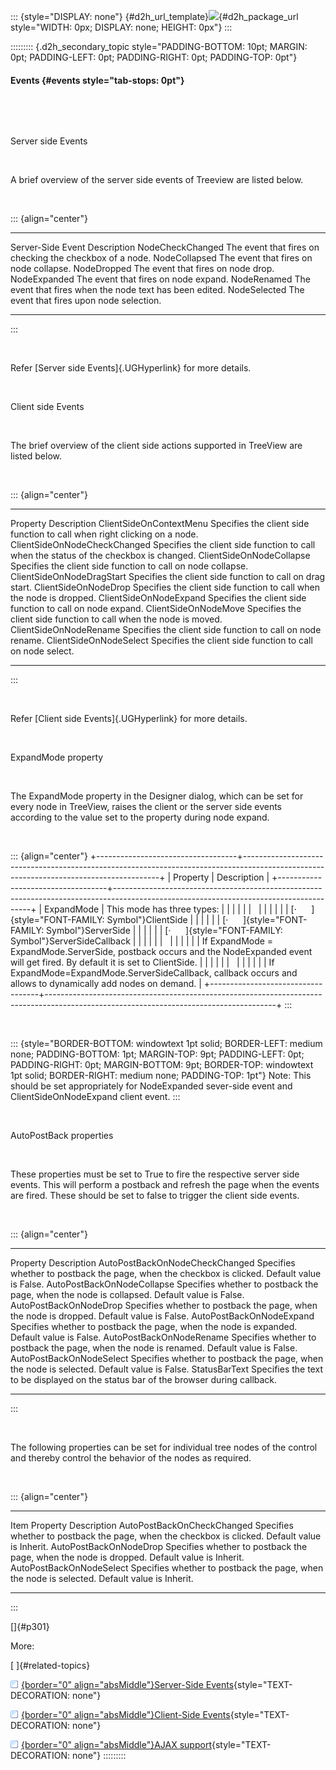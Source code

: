 ::: {style="DISPLAY: none"}
[](ms-xhelp:///?Id=d2h_url_template){#d2h_url_template}![](!package_url!){#d2h_package_url style="WIDTH: 0px; DISPLAY: none; HEIGHT: 0px"}
:::

::::::::: {.d2h_secondary_topic style="PADDING-BOTTOM: 10pt; MARGIN: 0pt; PADDING-LEFT: 0pt; PADDING-RIGHT: 0pt; PADDING-TOP: 0pt"}
#### Events {#events style="tab-stops: 0pt"}

 

 

Server side Events

 

A brief overview of the server side events of Treeview are listed below.

 

::: {align="center"}
  ------------------- ----------------------------------------------------------
  Server-Side Event   Description
  NodeCheckChanged    The event that fires on checking the checkbox of a node.
  NodeCollapsed       The event that fires on node collapse.
  NodeDropped         The event that fires on node drop.
  NodeExpanded        The event that fires on node expand.
  NodeRenamed         The event that fires when the node text has been edited.
  NodeSelected        The event that fires upon node selection.
  ------------------- ----------------------------------------------------------
:::

 

Refer [Server side Events]{.UGHyperlink} for more details.

 

Client side Events

 

The brief overview of the client side actions supported in TreeView are listed below.

 

::: {align="center"}
  ------------------------------ ----------------------------------------------------------------------------------------
  Property                       Description
  ClientSideOnContextMenu        Specifies the client side function to call when right clicking on a node.
  ClientSideOnNodeCheckChanged   Specifies the client side function to call when the status of the checkbox is changed.
  ClientSideOnNodeCollapse       Specifies the client side function to call on node collapse.
  ClientSideOnNodeDragStart      Specifies the client side function to call on drag start.
  ClientSideOnNodeDrop           Specifies the client side function to call when the node is dropped.
  ClientSideOnNodeExpand         Specifies the client side function to call on node expand.
  ClientSideOnNodeMove           Specifies the client side function to call when the node is moved.
  ClientSideOnNodeRename         Specifies the client side function to call on node rename.
  ClientSideOnNodeSelect         Specifies the client side function to call on node select.
  ------------------------------ ----------------------------------------------------------------------------------------
:::

 

Refer [Client side Events]{.UGHyperlink} for more details.

 

ExpandMode property

 

The ExpandMode property in the Designer dialog, which can be set for every node in TreeView, raises the client or the server side events according to the value set to the property during node expand.

 

::: {align="center"}
+-----------------------------------+---------------------------------------------------------------------------------------------------------------------------------------+
| Property                          | Description                                                                                                                           |
+-----------------------------------+---------------------------------------------------------------------------------------------------------------------------------------+
| ExpandMode                        | This mode has three types:                                                                                                            |
|                                   |                                                                                                                                       |
|                                   |                                                                                                                                       |
|                                   |                                                                                                                                       |
|                                   | [·      ]{style="FONT-FAMILY: Symbol"}ClientSide                                                                                      |
|                                   |                                                                                                                                       |
|                                   | [·      ]{style="FONT-FAMILY: Symbol"}ServerSide                                                                                      |
|                                   |                                                                                                                                       |
|                                   | [·      ]{style="FONT-FAMILY: Symbol"}ServerSideCallback                                                                              |
|                                   |                                                                                                                                       |
|                                   |                                                                                                                                       |
|                                   |                                                                                                                                       |
|                                   | If ExpandMode = ExpandMode.ServerSide, postback occurs and the NodeExpanded event will get fired. By default it is set to ClientSide. |
|                                   |                                                                                                                                       |
|                                   |                                                                                                                                       |
|                                   |                                                                                                                                       |
|                                   | If ExpandMode=ExpandMode.ServerSideCallback, callback occurs and allows to dynamically add nodes on demand.                           |
+-----------------------------------+---------------------------------------------------------------------------------------------------------------------------------------+
:::

 

::: {style="BORDER-BOTTOM: windowtext 1pt solid; BORDER-LEFT: medium none; PADDING-BOTTOM: 1pt; MARGIN-TOP: 9pt; PADDING-LEFT: 0pt; PADDING-RIGHT: 0pt; MARGIN-BOTTOM: 9pt; BORDER-TOP: windowtext 1pt solid; BORDER-RIGHT: medium none; PADDING-TOP: 1pt"}
Note: This should be set appropriately for NodeExpanded sever-side event and ClientSideOnNodeExpand client event.
:::

 

AutoPostBack properties

 

These properties must be set to True to fire the respective server side events. This will perform a postback and refresh the page when the events are fired. These should be set to false to trigger the client side events.

 

::: {align="center"}
  -------------------------------- -----------------------------------------------------------------------------------------------
  Property                         Description
  AutoPostBackOnNodeCheckChanged   Specifies whether to postback the page, when the checkbox is clicked. Default value is False.
  AutoPostBackOnNodeCollapse       Specifies whether to postback the page, when the node is collapsed. Default value is False.
  AutoPostBackOnNodeDrop           Specifies whether to postback the page, when the node is dropped. Default value is False.
  AutoPostBackOnNodeExpand         Specifies whether to postback the page, when the node is expanded. Default value is False.
  AutoPostBackOnNodeRename         Specifies whether to postback the page, when the node is renamed. Default value is False.
  AutoPostBackOnNodeSelect         Specifies whether to postback the page, when the node is selected. Default value is False.
  StatusBarText                    Specifies the text to be displayed on the status bar of the browser during callback.
  -------------------------------- -----------------------------------------------------------------------------------------------
:::

 

The following properties can be set for individual tree nodes of the control and thereby control the behavior of the nodes as required.

 

::: {align="center"}
  ---------------------------- -------------------------------------------------------------------------------------------------
  Item Property                Description
  AutoPostBackOnCheckChanged   Specifies whether to postback the page, when the checkbox is clicked. Default value is Inherit.
  AutoPostBackOnNodeDrop       Specifies whether to postback the page, when the node is dropped. Default value is Inherit.
  AutoPostBackOnNodeSelect     Specifies whether to postback the page, when the node is selected. Default value is Inherit.
  ---------------------------- -------------------------------------------------------------------------------------------------
:::

[]{#p301} 

More:

[ ]{#related-topics}

[![](button.gif){border="0" align="absMiddle"}Server-Side Events](ms-xhelp:///?Id=b2f6ee0f-1bc4-4f7f-9fd5-f861c8505967){style="TEXT-DECORATION: none"}

[![](button.gif){border="0" align="absMiddle"}Client-Side Events](ms-xhelp:///?Id=cf34982d-1899-4147-b7b5-764a8f34d0de){style="TEXT-DECORATION: none"}

[![](button.gif){border="0" align="absMiddle"}AJAX support](ms-xhelp:///?Id=65a2ca7a-9e7a-4641-b8c2-cfa087a415ff){style="TEXT-DECORATION: none"}
:::::::::
